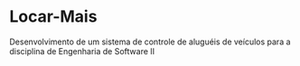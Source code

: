 # Locar-Mais
 Desenvolvimento de um sistema de controle de aluguéis de veículos para a disciplina de Engenharia de Software II
